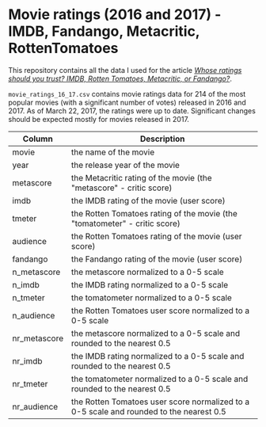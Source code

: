 # Movie ratings (2016 and 2017) - IMDB, Fandango, Metacritic, RottenTomatoes

This repository contains all the data I used for the article [*Whose ratings should you trust? IMDB, Rotten Tomatoes, Metacritic, or Fandango?*](https://medium.freecodecamp.org/whose-reviews-should-you-trust-imdb-rotten-tomatoes-metacritic-or-fandango-7d1010c6cf19).

`movie_ratings_16_17.csv` contains movie ratings data for 214 of the most popular movies (with a significant number of votes) released in 2016 and 2017. As of March 22, 2017, the ratings were up to date. Significant changes should be expected mostly for movies released in 2017.


Column | Description
--- | ---------
movie | the name of the movie
year | the release year of the movie
metascore | the Metacritic rating of the movie (the "metascore" - critic score)
imdb | the IMDB rating of the movie (user score)
tmeter | the Rotten Tomatoes rating of the movie (the "tomatometer" - critic score)
audience | the Rotten Tomatoes rating of the movie (user score)
fandango | the Fandango rating of the movie (user score)
n_metascore | the metascore normalized to a 0-5 scale
n_imdb | the IMDB rating normalized to a 0-5 scale
n_tmeter | the tomatometer normalized to a 0-5 scale
n_audience | the Rotten Tomatoes user score normalized to a 0-5 scale
nr_metascore | the metascore normalized to a 0-5 scale and rounded to the nearest 0.5
nr_imdb | the IMDB rating normalized to a 0-5 scale and rounded to the nearest 0.5
nr_tmeter | the tomatometer normalized to a 0-5 scale and rounded to the nearest 0.5
nr_audience | the Rotten Tomatoes user score normalized to a 0-5 scale and rounded to the nearest 0.5
